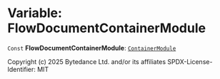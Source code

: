 # Variable: FlowDocumentContainerModule

`Const` **FlowDocumentContainerModule**: [`ContainerModule`](/auto-docs/fixed-layout-editor/classes/ContainerModule.md)

Copyright (c) 2025 Bytedance Ltd. and/or its affiliates
SPDX-License-Identifier: MIT
